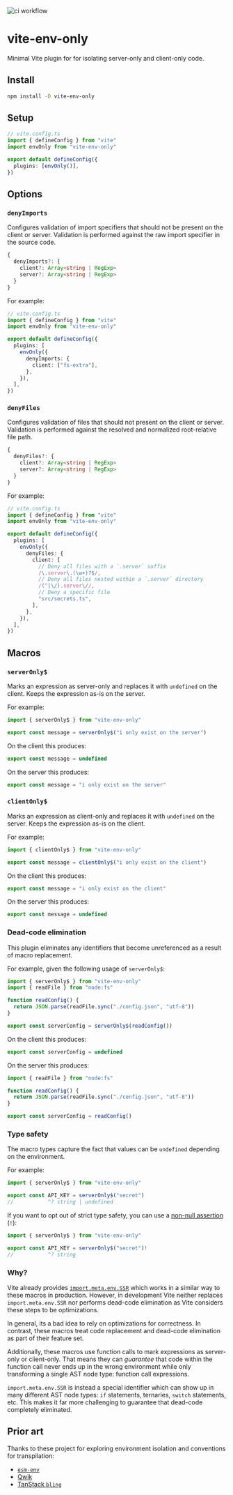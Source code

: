 ![ci workflow](https://github.com/pcattori/vite-env-only/actions/workflows/ci.yml/badge.svg)

# vite-env-only

Minimal Vite plugin for for isolating server-only and client-only code.

## Install

```sh
npm install -D vite-env-only
```

## Setup

```ts
// vite.config.ts
import { defineConfig } from "vite"
import envOnly from "vite-env-only"

export default defineConfig({
  plugins: [envOnly()],
})
```

## Options

### `denyImports`

Configures validation of import specifiers that should not be present on the client or server. Validation is performed against the raw import specifier in the source code.

```ts
{
  denyImports?: {
    client?: Array<string | RegExp>
    server?: Array<string | RegExp>
  }
}
```

For example:

```ts
// vite.config.ts
import { defineConfig } from "vite"
import envOnly from "vite-env-only"

export default defineConfig({
  plugins: [
    envOnly({
      denyImports: {
        client: ["fs-extra"],
      },
    }),
  ],
})
```

### `denyFiles`

Configures validation of files that should not present on the client or server. Validation is performed against the resolved and normalized root-relative file path.

```ts
{
  denyFiles?: {
    client?: Array<string | RegExp>
    server?: Array<string | RegExp>
  }
}
```

For example:

```ts
// vite.config.ts
import { defineConfig } from "vite"
import envOnly from "vite-env-only"

export default defineConfig({
  plugins: [
    envOnly({
      denyFiles: {
        client: [
          // Deny all files with a `.server` suffix
          /\.server\.(\w+)?$/,
          // Deny all files nested within a `.server` directory
          /(^|\/).server\//,
          // Deny a specific file
          "src/secrets.ts",
        ],
      },
    }),
  ],
})
```

## Macros

### `serverOnly$`

Marks an expression as server-only and replaces it with `undefined` on the client.
Keeps the expression as-is on the server.

For example:

```ts
import { serverOnly$ } from "vite-env-only"

export const message = serverOnly$("i only exist on the server")
```

On the client this produces:

```ts
export const message = undefined
```

On the server this produces:

```ts
export const message = "i only exist on the server"
```

### `clientOnly$`

Marks an expression as client-only and replaces it with `undefined` on the server.
Keeps the expression as-is on the client.

For example:

```ts
import { clientOnly$ } from "vite-env-only"

export const message = clientOnly$("i only exist on the client")
```

On the client this produces:

```ts
export const message = "i only exist on the client"
```

On the server this produces:

```ts
export const message = undefined
```

### Dead-code elimination

This plugin eliminates any identifiers that become unreferenced as a result of macro replacement.

For example, given the following usage of `serverOnly$`:

```ts
import { serverOnly$ } from "vite-env-only"
import { readFile } from "node:fs"

function readConfig() {
  return JSON.parse(readFile.sync("./config.json", "utf-8"))
}

export const serverConfig = serverOnly$(readConfig())
```

On the client this produces:

```ts
export const serverConfig = undefined
```

On the server this produces:

```ts
import { readFile } from "node:fs"

function readConfig() {
  return JSON.parse(readFile.sync("./config.json", "utf-8"))
}

export const serverConfig = readConfig()
```

### Type safety

The macro types capture the fact that values can be `undefined` depending on the environment.

For example:

```ts
import { serverOnly$ } from "vite-env-only"

export const API_KEY = serverOnly$("secret")
//           ^? string | undefined
```

If you want to opt out of strict type safety, you can use a [non-null assertion][ts-non-null] (`!`):

```ts
import { serverOnly$ } from "vite-env-only"

export const API_KEY = serverOnly$("secret")!
//           ^? string
```

### Why?

Vite already provides [`import.meta.env.SSR`][vite-env-vars] which works in a similar way to these macros in production.
However, in development Vite neither replaces `import.meta.env.SSR` nor performs dead-code elimination as Vite considers these steps to be optimizations.

In general, its a bad idea to rely on optimizations for correctness.
In contrast, these macros treat code replacement and dead-code elimination as part of their feature set.

Additionally, these macros use function calls to mark expressions as server-only or client-only.
That means they can _guarantee_ that code within the function call never ends up in the wrong environment while only transforming a single AST node type: function call expressions.

`import.meta.env.SSR` is instead a special identifier which can show up in many different AST node types: `if` statements, ternaries, `switch` statements, etc.
This makes it far more challenging to guarantee that dead-code completely eliminated.

## Prior art

Thanks to these project for exploring environment isolation and conventions for transpilation:

- [`esm-env`][esm-env]
- [Qwik][qwik]
- [TanStack `bling`][bling]

[vite-env-vars]: https://vitejs.dev/guide/env-and-mode#env-variables
[esm-env]: https://github.com/benmccann/esm-env
[qwik]: https://qwik.builder.io/
[bling]: https://github.com/TanStack/bling
[bling]: https://github.com/TanStack/bling
[ts-non-null]: https://www.typescriptlang.org/docs/handbook/2/everyday-types.html#non-null-assertion-operator-postfix-
